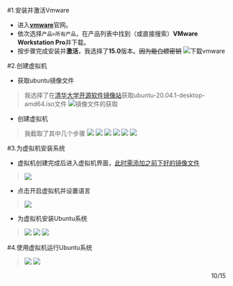 #1.安装并激活Vmware
+ 进入[**vmware**](https://my.vmware.com)官网。
+ 依次选择`产品>所有产品`，在产品列表中找到（或直接搜索）**VMware Workstation Pro**并下载。
+ 按步骤完成安装并**激活**，我选择了**15.0**版本。~~因为能白嫖密钥~~
![下载vmware](https://github.com/HeymanGKD/install-VirtualMachine/blob/main/%E4%B8%8B%E8%BD%BDvmware.jpg?raw=true)

#2.创建虚拟机
+ 获取ubuntu镜像文件
>我选择了在[清华大学开源软件镜像站](mirrors.tuna.tsinghua.edu.cn)获取ubuntu-20.04.1-desktop-amd64.iso文件
>![镜像文件的获取](https://github.com/HeymanGKD/install-VirtualMachine/blob/main/%E4%B8%8B%E8%BD%BDubuntu%E9%95%9C%E5%83%8F.jpg?raw=true)
+ 创建虚拟机
>我截取了其中几个步骤
>![](https://github.com/HeymanGKD/install-VirtualMachine/blob/main/%E5%88%9B%E5%BB%BA%E8%99%9A%E6%8B%9F%E6%9C%BA.png?raw=true)
>![](https://github.com/HeymanGKD/install-VirtualMachine/blob/main/%E5%88%9B%E5%BB%BA%E8%BF%87%E7%A8%8B1.png?raw=true)
>![](https://github.com/HeymanGKD/install-VirtualMachine/blob/main/%E5%88%9B%E5%BB%BA%E8%BF%87%E7%A8%8B2.png?raw=true)
>![](https://github.com/HeymanGKD/install-VirtualMachine/blob/main/%E5%88%9B%E5%BB%BA%E8%BF%87%E7%A8%8B3.png?raw=true)
>![](https://github.com/HeymanGKD/install-VirtualMachine/blob/main/%E5%88%9B%E5%BB%BA%E8%BF%87%E7%A8%8B4.png?raw=true)
>![](https://github.com/HeymanGKD/install-VirtualMachine/blob/main/%E5%88%9B%E5%BB%BA%E8%BF%87%E7%A8%8B5.png?raw=true)

#3.为虚拟机安装系统
+ 虚拟机创建完成后进入虚拟机界面，<u>此时需添加之前下好的镜像文件</u>
>![](https://github.com/HeymanGKD/install-VirtualMachine/blob/main/%E6%B7%BB%E5%8A%A0%E9%95%9C%E5%83%8F%E6%96%87%E4%BB%B6.png?raw=true)
+ 点击开启虚拟机并设置语言
>![](https://github.com/HeymanGKD/install-VirtualMachine/blob/main/%E5%AE%89%E8%A3%85%E9%85%8D%E7%BD%AE1.png?raw=true)
+ 为虚拟机安装Ubuntu系统
>![](https://github.com/HeymanGKD/install-VirtualMachine/blob/main/%E5%AE%89%E8%A3%85%E9%85%8D%E7%BD%AE2.png?raw=true)
>![](https://github.com/HeymanGKD/install-VirtualMachine/blob/main/%E5%AE%89%E8%A3%85%E9%85%8D%E7%BD%AE3.png?raw=true)
>![](https://github.com/HeymanGKD/install-VirtualMachine/blob/main/%E5%AE%89%E8%A3%85%E7%B3%BB%E7%BB%9F.png?raw=true)

#4.使用虚拟机运行Ubuntu系统
>![](https://github.com/HeymanGKD/install-VirtualMachine/blob/main/ubuntu%E7%AC%AC%E4%B8%80%E6%AC%A1%E5%BC%80%E6%9C%BA.png?raw=true)
>![](https://github.com/HeymanGKD/install-VirtualMachine/blob/main/ubuntu%E5%BC%80%E6%9C%BA%E6%88%90%E5%8A%9F.png?raw=true)
<p align="right">10/15</p>
